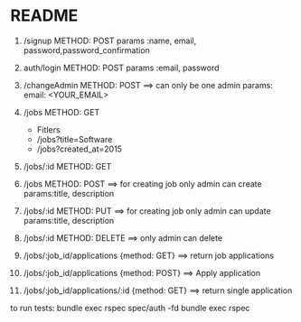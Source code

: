 # README

1) /signup METHOD: POST
    params :name, email, password,password_confirmation

2) auth/login METHOD: POST
    params :email, password

3) /changeAdmin METHOD: POST ==> can only be one admin
    params: email: <YOUR_EMAIL>

4) /jobs METHOD: GET
    * Fitlers
    * /jobs?title=Software
    * /jobs?created_at=2015

       
5)  /jobs/:id METHOD: GET


6)  /jobs METHOD: POST ==> for creating job only admin can create
    params:title, description

7)  /jobs/:id METHOD: PUT ==> for creating job only admin can update
    params:title, description

8)  /jobs/:id METHOD: DELETE ==> only admin can delete

9)  /jobs/:job_id/applications {method: GET} ==> return job applications 

10)  /jobs/:job_id/applications {method: POST} ==> Apply application


11)  /jobs/:job_id/applications/:id {method: GET} ==> return single application

to run tests: bundle exec rspec spec/auth -fd bundle exec rspec    
